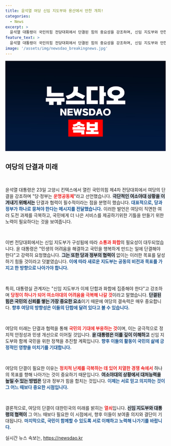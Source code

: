 ```yaml
---
title: 윤석열 여당 신임 지도부와 용산에서 만찬 개최!
categories:
  - News
excerpt: >
  윤석열 대통령이 국민의힘 전당대회에서 단결된 힘의 중요성을 강조하며, 신임 지도부와 만찬을 통해 여소야대 극복을 다짐합니다. 정부와 당의 협미가 대한민국 미래를 책임진다고 밝혔습니다!
feature_text: >
  윤석열 대통령이 국민의힘 전당대회에서 단결된 힘의 중요성을 강조하며, 신임 지도부와 만찬을 통해 여소야대 극복을 다짐합니다. 정부와 당의 협미가 대한민국 미래를 책임진다고 밝혔습니다!
image: '/assets/img/newsdao_breakingnews.jpg'
---
```


<p><img src="/assets/img/newsdao_breakingnews.jpg" alt="flaretime 속보" /></p>

<h2 data-ke-size="size26">여당의 단결과 미래</h2>

<p data-ke-size="size16">&nbsp;</p>

<p>윤석열 대통령은 23일 고양시 킨텍스에서 열린 국민의힘 제4차 전당대회에서 여당의 단결을 강조하며 "당·정부는 <b><span style="color: #ee2323;">운명공동체</span></b>"라고 선언했습니다. <b><span style="background-color: #21538527;">극단적인 여소야대 상황을 이겨내기 위해서는</span></b> 단결과 협력이 필수적이라는 점을 분명히 했습니다. <b><span style="color: #1a5490;">대표적으로, 당과 정부가 하나로 뭉쳐야 한다는 메시지를 전달했습니다.</span></b> 이러한 발언은 여당이 직면한 여러 도전 과제를 극복하고, 국민에게 더 나은 서비스를 제공하기위한 기틀을 만들기 위한 노력이 필요하다는 것을 보여줍니다.  </p>

<p data-ke-size="size16">&nbsp;</p>

<p>이번 전당대회에서는 신임 지도부가 구성됨에 따라 <b><span style="color: #ee2323;">소통과 화합</span></b>의 필요성이 대두되었습니다. 윤 대통령은 "민생의 어려움을 해결하고 국민을 행복하게 만드는 일에 단결해야 한다"고 강력히 요청했습니다. <b><span style="background-color: #21538527;">그는 또한 당과 정부의 협력이</span></b> 없이는 이러한 목표를 달성하기 힘들 것이라고 덧붙였습니다. <b><span style="color: #1a5490;">이에 따라 새로운 지도부는 공동의 비전과 목표를 가지고 한 방향으로 나아가야 합니다.</span></b></p>

<p data-ke-size="size16">&nbsp;</p>

<p>특히, 대통령실 관계자는 "신임 지도부가 이제 단합과 화합에 집중해야 한다"고 강조하며 <b><span style="color: #ee2323;">당정이 하나가 되어 여소야대의 어려움을 극복해 나갈 것</span></b>이라고 말했습니다. <b><span style="background-color: #21538527;">단결된 힘은 국민의 신뢰를 쌓는 가장 중요한 요소</span></b>이기 때문에 여당의 결속력은 매우 중요합니다. <b><span style="color: #1a5490;">향후 여당의 방향성은 이들의 단합에 달려 있다고 볼 수 있습니다.</span></b></p>

<p data-ke-size="size16">&nbsp;</p>

<p>여당의 미래는 단결과 협력을 통해 <b><span style="color: #ee2323;">국민의 기대에 부응하는 것</span></b>이며, 이는 궁극적으로 정치적 안정성과 민생 개선으로 이어질 것입니다. <b><span style="background-color: #21538527;">윤 대통령은 이를 깊이 이해하고</span></b> 신임 지도부와 함께 국민을 위한 정책을 추진할 계획입니다. <b><span style="color: #1a5490;">향후 이들의 활동이 국민의 삶에 긍정적인 영향을 미치기를 기대합니다.</span></b></p>

<p data-ke-size="size16">&nbsp;</p>

<p>여당의 단결이 필요한 이유는 <b><span style="color: #ee2323;">정치적 난제를 극복하는 데 있어 치열한 경쟁 속에서</span></b> 하나의 목표를 향해 나아가는 것이 중요하기 때문입니다. <b><span style="background-color: #21538527;">여소야대의 상황에서 대처능력을 높일 수 있는 방법은</span></b> 당과 정부가 힘을 합치는 것입니다. <b><span style="color: #1a5490;">이제는 서로 믿고 의지하는 것이 그 어느 때보다 중요한 시점입니다.</span></b></p>

<p data-ke-size="size16">&nbsp;</p>

<p>결론적으로, 여당의 단결이 대한민국의 미래를 밝히는 <b><span style="color: #ee2323;">열쇠</span></b>입니다. <b><span style="background-color: #21538527;">신임 지도부와 대통령의 협력이</span></b> 그 어느 때보다 필요한 이 시점에서, 향후 이들이 보여줄 의지와 결단이 기대됩니다. <b><span style="color: #1a5490;">마지막으로, 국민이 함께할 수 있도록 서로 이해하고 노력해 나가기를 바랍니다.</span></b></p>
실시간 뉴스 속보는, <a href="https://newsdao.kr" rel="dofollow">https://newsdao.kr</a>


